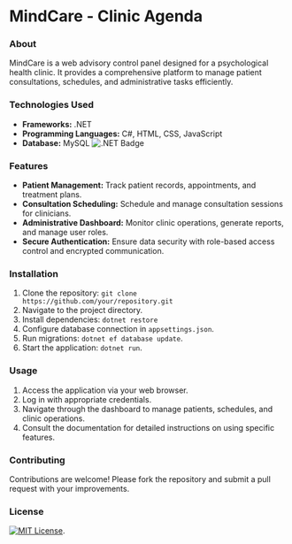 # MindCare - Clinic Agenda
### About
MindCare is a web advisory control panel designed for a psychological health clinic. It provides a comprehensive platform to manage patient consultations, schedules, and administrative tasks efficiently.

### Technologies Used
- **Frameworks:** .NET
- **Programming Languages:** C#, HTML, CSS, JavaScript
- **Database:** MySQL
![.NET Badge](https://img.shields.io/badge/.NET-512BD4?logo=dotnet&logoColor=fff&style=flat-square)

### Features
- **Patient Management:** Track patient records, appointments, and treatment plans.
- **Consultation Scheduling:** Schedule and manage consultation sessions for clinicians.
- **Administrative Dashboard:** Monitor clinic operations, generate reports, and manage user roles.
- **Secure Authentication:** Ensure data security with role-based access control and encrypted communication.
### Installation
1. Clone the repository: `git clone https://github.com/your/repository.git`
2. Navigate to the project directory.
3. Install dependencies: `dotnet restore`
4. Configure database connection in `appsettings.json`.
5. Run migrations: `dotnet ef database update`.
6. Start the application: `dotnet run`.
### Usage
1. Access the application via your web browser.
2. Log in with appropriate credentials.
3. Navigate through the dashboard to manage patients, schedules, and clinic operations.
4. Consult the documentation for detailed instructions on using specific features.
### Contributing
Contributions are welcome! Please fork the repository and submit a pull request with your improvements.

### License
[![MIT License](https://img.shields.io/badge/License-MIT-green.svg)](https://choosealicense.com/licenses/mit/).
